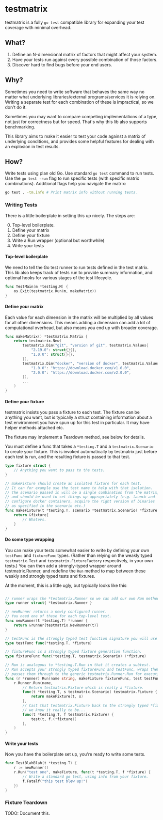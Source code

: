 # testmatrix

testmatrix is a fully `go test` compatible library
for expanding your test coverage
with minimal overhead.

## What?

1. Define an N-dimensional matrix of factors that might affect your system.
2. Have your tests run against every possible combination of those factors.
3. Discover hard to find bugs before your end users.

## Why?

Sometimes you need to write software that behaves the same way no matter what underlying
libraries/external programs/services it is relying on. Writing a separate test for
each combination of these is impractical, so we don't do it.

Sometimes you may want to compare competing implementations of a type, not just for
correctness but for speed. That's why this lib also supports benchmarking.

This library aims to make it easier to test your code against a matrix of underlying
conditions, and provides some helpful features for dealing with an explosion in test
results.

## How?

Write tests using plan old Go. Use standard `go test` command to run tests.
Use the `go test -run` flag to run specific tests (with specific matrix combinations).
Additional flags help you navigate the matrix:

```sh
go test . -tm.info # Print matrix info without running tests.
```

### Writing Tests

There is a little boilerplate in setting this up nicely. The steps are:

0. Top-level boilerplate.
1. Define your matrix
2. Define your fixture
3. Write a Run wrapper (optional but worthwhile)
4. Write your tests

#### Top-level boilerplate

We need to tell the Go test runner to run tests defined in the test matrix.
This lib also keeps track of tests run to provide summary information, and optional
hooks for various stages of the test lifecycle.

```go
func TestMain(m *testing.M) {
	os.Exit(testmatrix.Run(m, makeMatrix))
}
```


#### Define your matrix

Each value for each dimension in the matrix will be multiplied by all values for all
other dimensions.
This means adding a dimension can add a lot of computational overhead, but also
means you end up with broader coverage.

```go
func makeMatrix() *testmatrix.Matrix {
	return testmatrix.New(
		testmatrix.Dim("git", "version of git", testmatrix.Values{
			"2.19.0": struct{}{},
			"1.0.0": struct{}{},
		}),
		testmatrix.Dim("docker", "version of docker", testmatrix.Values{
			"1.0.0": "https://download.docker.com/v1.0.0",			
			"2.0.0": "https://download.docker.com/v2.0.0",			
		}),
		...
	)
}
```

#### Define your fixture

testmatrix insists you pass a fixture to each test. The fixture can be anything
you want, but is typically a struct containing information about a test environment
you have spun up for this test in particular. It may have helper methods attached etc.

The fixture may implement a Teardown method, see below for details.

You must define a func that takes a `*testing.T` and a `testmatrix.Scenario` to create
your fixture. This is invoked automatically by testmatrix just before each test is run,
and the resulting fixture is passed to that test.

```go
type fixture struct {
	// Anything you want to pass to the tests.
}

// makeFixture should create an isolated fixture for each test.
// It can for example use the test name to help with that isolation.
// The scenario passed in will be a single combination from the matrix,
// and should be used to set things up appropriately (e.g. launch and
// configure docker containers, acquire the right version of binaries
// as specified in the scenario etc.)
func makeFixture(t *testing.T, scenario *testmatrix.Scenario) *fixture {
	return &fixture{
		// Whatevs.
	}
}
```

#### Do some type wrapping

You can make your tests somewhat easier to write
by defining your own `testFunc` and `fixtureFunc` types.
(Rather than relying on the weakly typed
`testmatrix.Test` and `testmatrix.FixtureFactory` respectively,
in your own tests.)
You can then add a strongly-typed wrapper around testmatrix.Runner,
and redefine the `Run` method to map between these weakly and strongly typed
tests and fixtures.

At the moment, this is a little ugly, but typically looks like this:

```go

// runner wraps the *testmatrix.Runner so we can add our own Run method.
type runner struct{ *testmatrix.Runner }

// newRunner returns a newly configured runner.
// You need one of these for each top-level test.
func newRunner(t *testing.T) *runner {
	return &runner{testmatrix.NewRunner(t)}
}

// testFunc is the strongly typed test function signature you will use to write your test.
type testFunc func(*testing.T, *fixture)

// fixtureFunc is a strongly typed fixture generation function.
type fixtureFunc func(*testing.T, testmatrix.Scenario) (*fixture)

// Run is analogous to *testing.T.Run in that it creates a subtest.
// Run accepts your strongly typed fixtureFunc and testFunc, wraps them up and
// passes them through to the generic testmatrix.Runner.Run for execution.
func (r *runner) Run(name string, makeFixture fixtureFunc, test testFunc) {
	r.Runner.Run(name,
		// Return testmatrix.Fixture which is really a *fixture.
		func(t *testing.T, s testmatrix.Scenario) testmatrix.Fixture {
			return makeFixture(t, s)
		},
		// Cast that testmatrix.Fixture back to the strongly typed *fixture
		// we know it really to be...
		func(t *testing.T, f testmatrix.Fixture) {
			test(t, f.(*fixture))
		},
	)
}

```

#### Write your tests

Now you have the boilerplate set up, you're ready to write some tests.

```go
func TestBlahBlah(t *testing.T) {
	r := newRunner()
	r.Run("test one", makeFixture, func(t *testing.T, f *fixture) {
		// Write a standard go test, using info from your fixture.
		f.Fatalf("this test blew up!")
	})
}
```

### Fixture Teardown

TODO: Document this.
